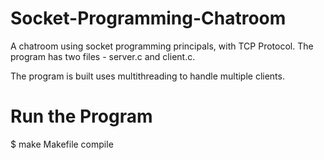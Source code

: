 # Socket-Programming-Chatroom
A chatroom using socket programming principals, with TCP Protocol. The program has two files - server.c and client.c.

The program is built uses multithreading to handle multiple clients.

# Run the Program
$ make Makefile compile

